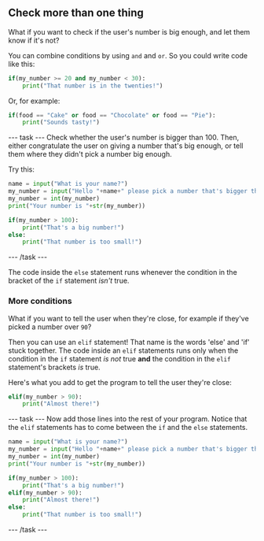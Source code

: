 ## Check more than one thing

What if you want to check if the user's number is big enough, and let them know if it's not?

You can combine conditions by using `and` and `or`. So you could write code like this:
```python
if(my_number >= 20 and my_number < 30):
    print("That number is in the twenties!")
```
Or, for example:
```python
if(food == "Cake" or food == "Chocolate" or food == "Pie"):
    print("Sounds tasty!")
```

--- task --- Check whether the user's number is bigger than 100. Then, either congratulate the user on giving a number that's big enough, or tell them where they didn't pick a number big enough.

Try this:

```python
name = input("What is your name?")
my_number = input("Hello "+name+" please pick a number that's bigger than 100")
my_number = int(my_number)
print("Your number is "+str(my_number))

if(my_number > 100):
    print("That's a big number!")
else:
    print("That number is too small!")
```
--- /task ---

The code inside the `else` statement runs whenever the condition in the bracket of the `if` statement _isn't_ true.

### More conditions

What if you want to tell the user when they're close, for example if they've picked a number over `90`?

Then you can use an `elif` statement! That name is the words 'else' and 'if' stuck together. The code inside an `elif` statements runs only when the condition in the `if` statement _is not_ true **and** the condition in the `elif` statement's brackets _is_ true.

Here's what you add to get the program to tell the user they're close:

```python
elif(my_number > 90):
    print("Almost there!")
```

--- task --- Now add those lines into the rest of your program. Notice that the `elif` statements has to come between the `if` and the `else` statements.

```python
name = input("What is your name?")
my_number = input("Hello "+name+" please pick a number that's bigger than 100")
my_number = int(my_number)
print("Your number is "+str(my_number))

if(my_number > 100):
    print("That's a big number!")
elif(my_number > 90):
    print("Almost there!")
else:
    print("That number is too small!")
```
--- /task ---
